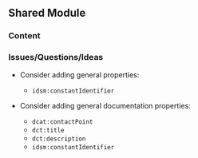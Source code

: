 ## Shared Module

### Content

### Issues/Questions/Ideas

- Consider adding general properties:
    - `idsm:constantIdentifier`

- Consider adding general documentation properties:
    - `dcat:contactPoint`
    - `dct:title`
    - `dct:description`
    - `idsm:constantIdentifier`

